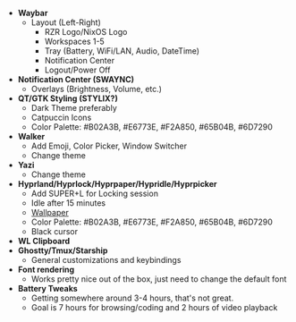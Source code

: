 -   **Waybar**
    -   Layout (Left-Right)
        -   RZR Logo/NixOS Logo
        -   Workspaces 1-5
        -   Tray (Battery, WiFi/LAN, Audio, DateTime)
        -   Notification Center
        -   Logout/Power Off
-   **Notification Center (SWAYNC)**
    -   Overlays (Brightness, Volume, etc.)
-   **QT/GTK Styling (STYLIX?)**
    -   Dark Theme preferably
    -   Catpuccin Icons
    -   Color Palette: #B02A3B, #E6773E, #F2A850, #65B04B, #6D7290
-   **Walker**
    -   Add Emoji, Color Picker, Window Switcher
    -   Change theme
-   **Yazi**
    -   Change theme
-   **Hyprland/Hyprlock/Hyprpaper/Hypridle/Hyprpicker**
    -   Add SUPER+L for Locking session
    -   Idle after 15 minutes
    -   <a href="./wallpaper.jpeg">Wallpaper</a>
    -   Color Palette: #B02A3B, #E6773E, #F2A850, #65B04B, #6D7290
    -   Black cursor
-   **WL Clipboard**
-   **Ghostty/Tmux/Starship**
    -   General customizations and keybindings
-   **Font rendering**
    -   Works pretty nice out of the box, just need to change the default font
-   **Battery Tweaks**
    -   Getting somewhere around 3-4 hours, that's not great.
    -   Goal is 7 hours for browsing/coding and 2 hours of video playback
